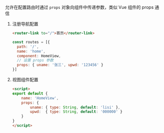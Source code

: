 允许在配置路由时通过 `props` 对象向组件中传递参数，类似 Vue 组件的 props 通信

1. 注册导航配置

    ```html
    <router-link to="/">首页</router-link>
    ```

    ```js
    const routes = [{
      path: '/',
      name: 'home',
      component: HomeView,
      // 设置 props 参数
      props: { uname: '张三', upwd: '123456' }
    }]
    ```
2. 视图组件配置

    ```html
    <script>
    export default {
        name: 'HomeView',
        props: {
            uname: { type: String, default: 'lisi' },
            upwd:  { type: String, default: '000000' }
        }
    }
    </script>
    ```

‍
